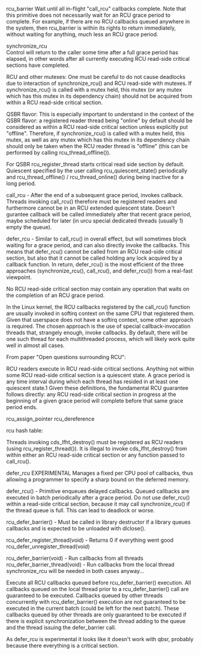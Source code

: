 rcu_barrier 
    Wait until all in-flight "call_rcu" callbacks complete.
    Note that this primitive does not necessarily wait for an RCU grace 
    period to complete. For example, if there are no RCU callbacks queued 
    anywhere in the system, then rcu_barrier is within its rights to 
    return immediately, without waiting for anything, 
    much less an RCU grace period.
 
synchronize_rcu    
    Control will return to the caller some time after a full grace period has elapsed, 
    in other words after all currently executing RCU read-side critical 
    sections have completed.
    
RCU and other mutexes:
    One must be careful to do not cause deadlocks due to interaction of synchronize_rcu() 
    and RCU read-side with mutexes. If synchronize_rcu() is called with a mutex held, 
    this mutex (or any mutex which has this mutex in its dependency chain) should not 
    be acquired from within a RCU read-side critical section.    
    
QSBR flavor:
    This is especially important to understand in the context of the QSBR flavor: 
    a registered reader thread being "online" by default should be considered as 
    within a RCU read-side critical section unless explicitly put "offline". 
    Therefore, if synchronize_rcu() is called with a mutex held, this mutex, 
    as well as any mutex which has this mutex in its dependency chain should only 
    be taken when the RCU reader thread is "offline" (this can be performed by 
    calling rcu_thread_offline()).

For QSBR rcu_register_thread starts critical read side section by default.
    Quiescent specified by the user calling rcu_quiescent_state() periodically and
    rcu_thread_offline() / rcu_thread_online() during being inactive for a long period.
    
call_rcu - After the end of a subsequent grace period, invokes callback.
    Threads invoking call_rcu() therefore must be registered readers and furthermore 
    cannot be in an RCU extended quiescent state. Doesn't gurantee callback will be called
    immediately after that recent grace period, maybe scheduled for later (in urcu special 
    dedicated threads (usually 1) empty the queue).
    
defer_rcu - Similar to call_rcu() in overall effect, but will sometimes block waiting 
    for a grace period, and can also directly invoke the callbacks. This means that 
    defer_rcu() cannot be called from an RCU read-side critical section, 
    but also that it cannot be called holding any lock acquired by a callback function. 
    In return, defer_rcu() is the most efficient of the three approaches 
    (synchronize_rcu(), call_rcu(), and defer_rcu()) from a real-fast viewpoint.
    
No RCU read-side critical section may contain any operation that waits on the completion 
of an RCU grace period.

In the Linux kernel, the RCU callbacks registered by the call_rcu() function are 
usually invoked in softirq context on the same CPU that registered them. 
Given that userspace does not have a softirq context, some other approach is required. 
The chosen approach is the use of special callback-invocation threads that, 
strangely enough, invoke callbacks. By default, there will be one such thread 
for each multithreaded process, which will likely work quite well in almost all cases.

From paper "Open questions surrounding RCU":

RCU readers execute in RCU read-side critical sections.
Anything not within some RCU read-side critical section is
a quiescent state. A grace period is any time interval during
which each thread has resided in at least one quiescent
state.1 Given these definitions, the fundamental RCU guarantee
follows directly: any RCU read-side critical section in
progress at the beginning of a given grace period will complete
before that same grace period ends.


rcu_assign_pointer
rcu_dereference


rcu hash table:

Threads invoking cds_lfht_destroy() must be registered as RCU readers (using rcu_register_thread()).
It is illegal to invoke cds_lfht_destroy() from within either an RCU read-side 
critical section or any function passed to call_rcu().




defer_rcu EXPERIMENTAL
    Manages a fixed per CPU pool of callbacks, thus allowing a 
    programmer to specify a sharp bound on the deferred memory.

defer_rcu() - Primitive enqueues delayed callbacks. Queued
    callbacks are executed in batch periodically after a grace period.
    Do not use defer_rcu() within a read-side critical section, because
    it may call synchronize_rcu() if the thread queue is full.
    This can lead to deadlock or worse.

rcu_defer_barrier() - Must be called in library destructor
    if a library queues callbacks and is expected to be unloaded with
    dlclose().


rcu_defer_register_thread(void) - Returns 0 if everything went good
rcu_defer_unregister_thread(void)

rcu_defer_barrier(void) - Run callbacks from all threads
rcu_defer_barrier_thread(void) - Run callbacks from the local thread
    synchronize_rcu will be needed in both cases anyway...

Execute all RCU callbacks queued before rcu_defer_barrier() execution.
All callbacks queued on the local thread prior to a rcu_defer_barrier() call
are guaranteed to be executed.
Callbacks queued by other threads concurrently with rcu_defer_barrier()
execution are not guaranteed to be executed in the current batch (could
be left for the next batch). These callbacks queued by other threads are only
guaranteed to be executed if there is explicit synchronization between
the thread adding to the queue and the thread issuing the defer_barrier call.


As defer_rcu is experimental it looks like it doesn't work with qbsr, probably because
there everything is a critical section.